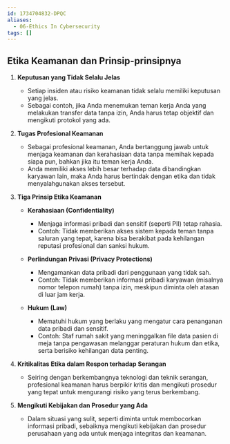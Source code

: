 ```yaml
---
id: 1734704832-DPQC
aliases:
  - 06-Ethics In Cybersecurity
tags: []
---
```



## Etika Keamanan dan Prinsip-prinsipnya

1. **Keputusan yang Tidak Selalu Jelas**

   - Setiap insiden atau risiko keamanan tidak selalu memiliki keputusan yang jelas.
   - Sebagai contoh, jika Anda menemukan teman kerja Anda yang melakukan transfer data tanpa izin, Anda harus tetap objektif dan mengikuti protokol yang ada.

2. **Tugas Profesional Keamanan**

   - Sebagai profesional keamanan, Anda bertanggung jawab untuk menjaga keamanan dan kerahasiaan data tanpa memihak kepada siapa pun, bahkan jika itu teman kerja Anda.
   - Anda memiliki akses lebih besar terhadap data dibandingkan karyawan lain, maka Anda harus bertindak dengan etika dan tidak menyalahgunakan akses tersebut.

3. **Tiga Prinsip Etika Keamanan**

   - **Kerahasiaan (Confidentiality)**
     - Menjaga informasi pribadi dan sensitif (seperti PII) tetap rahasia.
     - Contoh: Tidak memberikan akses sistem kepada teman tanpa saluran yang tepat, karena bisa berakibat pada kehilangan reputasi profesional dan sanksi hukum.
   - **Perlindungan Privasi (Privacy Protections)**

     - Mengamankan data pribadi dari penggunaan yang tidak sah.
     - Contoh: Tidak memberikan informasi pribadi karyawan (misalnya nomor telepon rumah) tanpa izin, meskipun diminta oleh atasan di luar jam kerja.

   - **Hukum (Law)**
     - Mematuhi hukum yang berlaku yang mengatur cara penanganan data pribadi dan sensitif.
     - Contoh: Staf rumah sakit yang meninggalkan file data pasien di meja tanpa pengawasan melanggar peraturan hukum dan etika, serta berisiko kehilangan data penting.

4. **Kritikalitas Etika dalam Respon terhadap Serangan**

   - Seiring dengan berkembangnya teknologi dan teknik serangan, profesional keamanan harus berpikir kritis dan mengikuti prosedur yang tepat untuk mengurangi risiko yang terus berkembang.

5. **Mengikuti Kebijakan dan Prosedur yang Ada**
   - Dalam situasi yang sulit, seperti diminta untuk membocorkan informasi pribadi, sebaiknya mengikuti kebijakan dan prosedur perusahaan yang ada untuk menjaga integritas dan keamanan.
